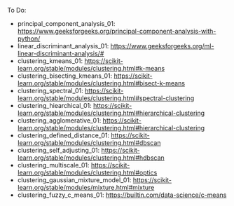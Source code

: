 To Do:
- principal_component_analysis_01: https://www.geeksforgeeks.org/principal-component-analysis-with-python/
- linear_discriminant_analysis_01: https://www.geeksforgeeks.org/ml-linear-discriminant-analysis/#
- clustering_kmeans_01: https://scikit-learn.org/stable/modules/clustering.html#k-means
- clustering_bisecting_kmeans_01: https://scikit-learn.org/stable/modules/clustering.html#bisect-k-means
- clustering_spectral_01: https://scikit-learn.org/stable/modules/clustering.html#spectral-clustering
- clustering_hiearchical_01: https://scikit-learn.org/stable/modules/clustering.html#hierarchical-clustering
- clustering_agglomerative_01: https://scikit-learn.org/stable/modules/clustering.html#hierarchical-clustering
- clustering_defined_distance_01: https://scikit-learn.org/stable/modules/clustering.html#dbscan
- clustering_self_adjusting_01: https://scikit-learn.org/stable/modules/clustering.html#hdbscan
- clustering_multiscale_01: https://scikit-learn.org/stable/modules/clustering.html#optics
- clustering_gaussian_mixture_model_01: https://scikit-learn.org/stable/modules/mixture.html#mixture
- clustering_fuzzy_c_means_01: https://builtin.com/data-science/c-means